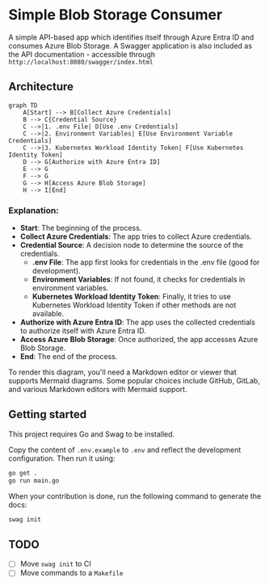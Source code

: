 # Simple Blob Storage Consumer

A simple API-based app which identifies itself through Azure Entra ID and consumes Azure Blob Storage. A Swagger application is also included as the API documentation - accessible through `http://localhost:8080/swagger/index.html`

## Architecture

```mermaid
graph TD
    A[Start] --> B[Collect Azure Credentials]
    B --> C{Credential Source}
    C -->|1. .env File| D[Use .env Credentials]
    C -->|2. Environment Variables| E[Use Environment Variable Credentials]
    C -->|3. Kubernetes Workload Identity Token| F[Use Kubernetes Identity Token]
    D --> G[Authorize with Azure Entra ID]
    E --> G
    F --> G
    G --> H[Access Azure Blob Storage]
    H --> I[End]
```


### Explanation:
- **Start**: The beginning of the process.
- **Collect Azure Credentials**: The app tries to collect Azure credentials.
- **Credential Source**: A decision node to determine the source of the credentials.
  - **.env File**: The app first looks for credentials in the .env file (good for development).
  - **Environment Variables**: If not found, it checks for credentials in environment variables.
  - **Kubernetes Workload Identity Token**: Finally, it tries to use Kubernetes Workload Identity Token if other methods are not available.
- **Authorize with Azure Entra ID**: The app uses the collected credentials to authorize itself with Azure Entra ID.
- **Access Azure Blob Storage**: Once authorized, the app accesses Azure Blob Storage.
- **End**: The end of the process.

To render this diagram, you'll need a Markdown editor or viewer that supports Mermaid diagrams. Some popular choices include GitHub, GitLab, and various Markdown editors with Mermaid support.

## Getting started

This project requires Go and Swag to be installed.

Copy the content of `.env.example` to `.env` and reflect the development configuration. Then run it using:

```bash
go get .
go run main.go
```

When your contribution is done, run the following command to generate the docs:
```bash
swag init
```


## TODO
- [ ] Move `swag init` to CI
- [ ] Move commands to a `Makefile`
